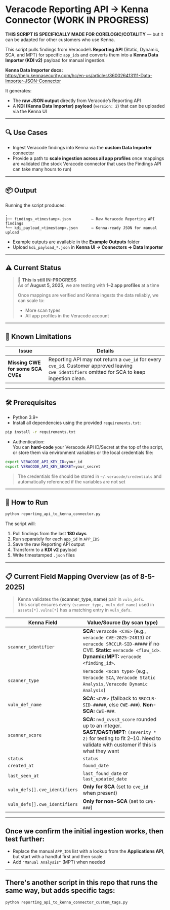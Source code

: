 # Veracode Reporting API → Kenna Connector (WORK IN PROGRESS)

**THIS SCRIPT IS SPECIFICALLY MADE FOR CORELOGIC/COTALITY** — but it can be adapted for other customers who use Kenna.

This script pulls findings from Veracode’s **Reporting API** (Static, Dynamic, SCA, and MPT) for specific `app_id`s and converts them into a **Kenna Data Importer (KDI v2)** payload for manual ingestion.

**Kenna Data Importer docs:**  
https://help.kennasecurity.com/hc/en-us/articles/360026413111-Data-Importer-JSON-Connector

It generates:

- The **raw JSON output** directly from Veracode’s Reporting API  
- A **KDI (Kenna Data Importer) payload** (`version: 2`) that can be uploaded via the Kenna UI

---

## 🔍 Use Cases

- Ingest Veracode findings into Kenna via the **custom Data Importer** connector  
- Provide a path to **scale ingestion across all app profiles** once mappings are validated (the stock Veracode connector that uses the Findings API can take many hours to run)

---

## 📦 Output

Running the script produces:

```
.
├── findings_<timestamp>.json         ← Raw Veracode Reporting API findings  
└── kdi_payload_<timestamp>.json      ← Kenna-ready JSON for manual upload
```

- Example outputs are available in the **Example Outputs** folder  
- Upload `kdi_payload_*.json` in **Kenna UI → Connectors → Data Importer**

---

## ⚠️ Current Status

> 🧪 **This is still IN-PROGRESS**  
> As of **August 5, 2025**, we are testing with **1–2 app profiles** at a time  
>  
> Once mappings are verified and Kenna ingests the data reliably, we can scale to:  
> - More scan types  
> - All app profiles in the Veracode account

---

## 🧩 Known Limitations

| Issue | Details |
|-------|---------|
| **Missing CWE for some SCA CVEs** | Reporting API may not return a `cwe_id` for every `cve_id`. Customer approved leaving `cwe_identifiers` omitted for SCA to keep ingestion clean. |

---

## 🛠 Prerequisites

- Python 3.9+  
- Install all dependencies using the provided `requirements.txt`:

```bash
pip install -r requirements.txt
```

- Authentication:  
  You can **hard-code** your Veracode API ID/Secret at the top of the script, or store them via environment variables or the local credentials file:

```bash
export VERACODE_API_KEY_ID=your_id
export VERACODE_API_KEY_SECRET=your_secret
```

> The credentials file should be stored in `~/.veracode/credentials` and automatically referenced if the variables are not set

---

## 🚀 How to Run

```bash
python reporting_api_to_kenna_connector.py
```

The script will:

1. Pull findings from the last **180 days**  
2. Run separately for each `app_id` in `APP_IDS`  
3. Save the raw Reporting API output  
4. Transform to a **KDI v2** payload  
5. Write timestamped `.json` files  

---

## 📋 Current Field Mapping Overview (as of 8-5-2025)

> Kenna validates the **(scanner_type, name)** pair in `vuln_defs`.  
> This script ensures every `(scanner_type, vuln_def_name)` used in `assets[*].vulns[*]` has a matching entry in `vuln_defs`.

| Kenna Field           | Value/Source (by scan type) |
|-----------------------|------------------------------|
| `scanner_identifier`  | **SCA:** `veracode <CVE>` (e.g., `veracode CVE-2025-24813`) or `veracode SRCCLR-SID-#####` if no CVE. **Static:** `veracode <flaw_id>`. **Dynamic/MPT:** `veracode <finding_id>`. |
| `scanner_type`        | `Veracode <scan type>` (e.g., `Veracode SCA`, `Veracode Static Analysis`, `Veracode Dynamic Analysis`) |
| `vuln_def_name`       | **SCA:** `<CVE>` (fallback to `SRCCLR-SID-#####`, else `CWE-###`). **Non-SCA:** `CWE-###`. |
| `scanner_score`       | **SCA:** `nvd_cvss3_score` rounded up to an integer. **SAST/DAST/MPT:** `(severity * 2)` for testing to fit 2–10. Need to validate with customer if this is what they want |
| `status`              | `status` |
| `created_at`          | `found_date` |
| `last_seen_at`        | `last_found_date` or `last_updated_date` |
| `vuln_defs[].cve_identifiers` | **Only for SCA** (set to `cve_id` when present) |
| `vuln_defs[].cwe_identifiers` | **Only for non-SCA** (set to `CWE-###`) |

---

## Once we confirm the initial ingestion works, then test further:

- Replace the manual `APP_IDS` list with a lookup from the **Applications API**, but start with a handful first and then scale  
- Add `"Manual Analysis"` (MPT) when needed   

---

## There's another script in this repo that runs the same way, but adds specific tags:

```bash
python reporting_api_to_kenna_connector_custom_tags.py
```
